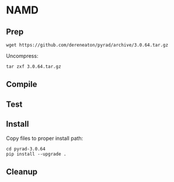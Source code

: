 # NAMD

## Prep
```
wget https://github.com/dereneaton/pyrad/archive/3.0.64.tar.gz
```
Uncompress:
```
tar zxf 3.0.64.tar.gz
```

## Compile

## Test

## Install
Copy files to proper install path:
```
cd pyrad-3.0.64
pip install --upgrade .
```

## Cleanup

